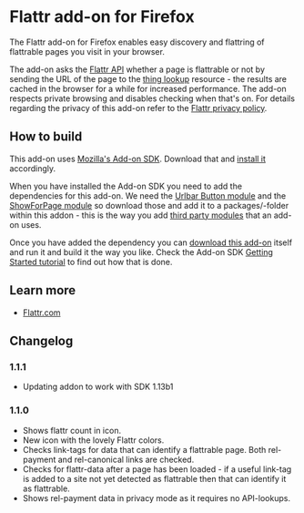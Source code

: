 Flattr add-on for Firefox
=======

The Flattr add-on for Firefox enables easy discovery and flattring of flattrable pages you visit in your browser.

The add-on asks the [Flattr API](http://developers.flattr.net/api/) whether a page is flattrable or not by sending the URL of the page to the [thing lookup](http://developers.flattr.net/api/resources/things/#check-if-a-thing-exists) resource - the results are cached in the browser for a while for increased performance. The add-on respects private browsing and disables checking when that's on. For details regarding the privacy of this add-on refer to the [Flattr privacy policy](http://flattr.com/privacy).

## How to build

This add-on uses [Mozilla's Add-on SDK](https://addons.mozilla.org/developers/builder). Download that and [install it](https://addons.mozilla.org/en-US/developers/docs/sdk/latest/dev-guide/tutorials/installation.html) accordingly.

When you have installed the Add-on SDK you need to add the dependencies for this add-on. We need the [Urlbar Button module](https://github.com/voxpelli/moz-urlbarbutton) and the [ShowForPage module](https://github.com/voxpelli/moz-showforpage) so download those and add it to a packages/-folder within this addon - this is the way you add [third party modules](https://addons.mozilla.org/en-US/developers/docs/sdk/latest/dev-guide/tutorials/adding-menus.html) that an add-on uses.

Once you have added the dependency you can [download this add-on](https://github.com/flattr/fx-flattr-addon) itself and run it and build it the way you like. Check the Add-on SDK [Getting Started tutorial](https://addons.mozilla.org/en-US/developers/docs/sdk/latest/dev-guide/tutorials/getting-started-with-cfx.html) to find out how that is done.

## Learn more

* [Flattr.com](https://flattr.com/)

## Changelog

### 1.1.1

* Updating addon to work with SDK 1.13b1

### 1.1.0

* Shows flattr count in icon.
* New icon with the lovely Flattr colors.
* Checks link-tags for data that can identify a flattrable page. Both rel-payment and rel-canonical links are checked.
* Checks for flattr-data after a page has been loaded - if a useful link-tag is added to a site not yet detected as flattrable then that can identify it as flattrable.
* Shows rel-payment data in privacy mode as it requires no API-lookups.
